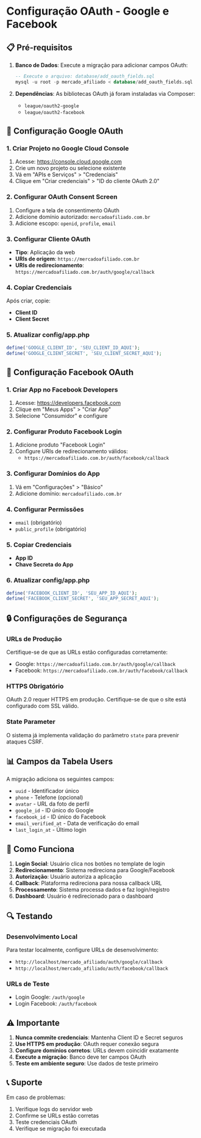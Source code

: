 # Configuração OAuth - Google e Facebook

## 📋 Pré-requisitos

1. **Banco de Dados**: Execute a migração para adicionar campos OAuth:
   ```sql
   -- Execute o arquivo: database/add_oauth_fields.sql
   mysql -u root -p mercado_afiliado < database/add_oauth_fields.sql
   ```

2. **Dependências**: As bibliotecas OAuth já foram instaladas via Composer:
   - `league/oauth2-google`
   - `league/oauth2-facebook`

## 🔧 Configuração Google OAuth

### 1. Criar Projeto no Google Cloud Console
1. Acesse: https://console.cloud.google.com
2. Crie um novo projeto ou selecione existente
3. Vá em "APIs e Serviços" > "Credenciais"
4. Clique em "Criar credenciais" > "ID do cliente OAuth 2.0"

### 2. Configurar OAuth Consent Screen
1. Configure a tela de consentimento OAuth
2. Adicione domínio autorizado: `mercadoafiliado.com.br`
3. Adicione escopo: `openid`, `profile`, `email`

### 3. Configurar Cliente OAuth
- **Tipo**: Aplicação da web
- **URIs de origem**: `https://mercadoafiliado.com.br`
- **URIs de redirecionamento**: `https://mercadoafiliado.com.br/auth/google/callback`

### 4. Copiar Credenciais
Após criar, copie:
- **Client ID**
- **Client Secret**

### 5. Atualizar config/app.php
```php
define('GOOGLE_CLIENT_ID', 'SEU_CLIENT_ID_AQUI');
define('GOOGLE_CLIENT_SECRET', 'SEU_CLIENT_SECRET_AQUI');
```

## 📘 Configuração Facebook OAuth

### 1. Criar App no Facebook Developers
1. Acesse: https://developers.facebook.com
2. Clique em "Meus Apps" > "Criar App"
3. Selecione "Consumidor" e configure

### 2. Configurar Produto Facebook Login
1. Adicione produto "Facebook Login"
2. Configure URIs de redirecionamento válidos:
   - `https://mercadoafiliado.com.br/auth/facebook/callback`

### 3. Configurar Domínios do App
1. Vá em "Configurações" > "Básico"
2. Adicione domínio: `mercadoafiliado.com.br`

### 4. Configurar Permissões
- `email` (obrigatório)
- `public_profile` (obrigatório)

### 5. Copiar Credenciais
- **App ID**
- **Chave Secreta do App**

### 6. Atualizar config/app.php
```php
define('FACEBOOK_CLIENT_ID', 'SEU_APP_ID_AQUI');
define('FACEBOOK_CLIENT_SECRET', 'SEU_APP_SECRET_AQUI');
```

## 🔒 Configurações de Segurança

### URLs de Produção
Certifique-se de que as URLs estão configuradas corretamente:
- Google: `https://mercadoafiliado.com.br/auth/google/callback`
- Facebook: `https://mercadoafiliado.com.br/auth/facebook/callback`

### HTTPS Obrigatório
OAuth 2.0 requer HTTPS em produção. Certifique-se de que o site está configurado com SSL válido.

### State Parameter
O sistema já implementa validação do parâmetro `state` para prevenir ataques CSRF.

## 📊 Campos da Tabela Users

A migração adiciona os seguintes campos:
- `uuid` - Identificador único
- `phone` - Telefone (opcional)
- `avatar` - URL da foto de perfil
- `google_id` - ID único do Google
- `facebook_id` - ID único do Facebook
- `email_verified_at` - Data de verificação do email
- `last_login_at` - Último login

## 🚀 Como Funciona

1. **Login Social**: Usuário clica nos botões no template de login
2. **Redirecionamento**: Sistema redireciona para Google/Facebook
3. **Autorização**: Usuário autoriza a aplicação
4. **Callback**: Plataforma redireciona para nossa callback URL
5. **Processamento**: Sistema processa dados e faz login/registro
6. **Dashboard**: Usuário é redirecionado para o dashboard

## 🔍 Testando

### Desenvolvimento Local
Para testar localmente, configure URLs de desenvolvimento:
- `http://localhost/mercado_afiliado/auth/google/callback`
- `http://localhost/mercado_afiliado/auth/facebook/callback`

### URLs de Teste
- Login Google: `/auth/google`
- Login Facebook: `/auth/facebook`

## ⚠️ Importante

1. **Nunca commite credenciais**: Mantenha Client ID e Secret seguros
2. **Use HTTPS em produção**: OAuth requer conexão segura
3. **Configure domínios corretos**: URLs devem coincidir exatamente
4. **Execute a migração**: Banco deve ter campos OAuth
5. **Teste em ambiente seguro**: Use dados de teste primeiro

## 📞 Suporte

Em caso de problemas:
1. Verifique logs do servidor web
2. Confirme se URLs estão corretas
3. Teste credenciais OAuth
4. Verifique se migração foi executada